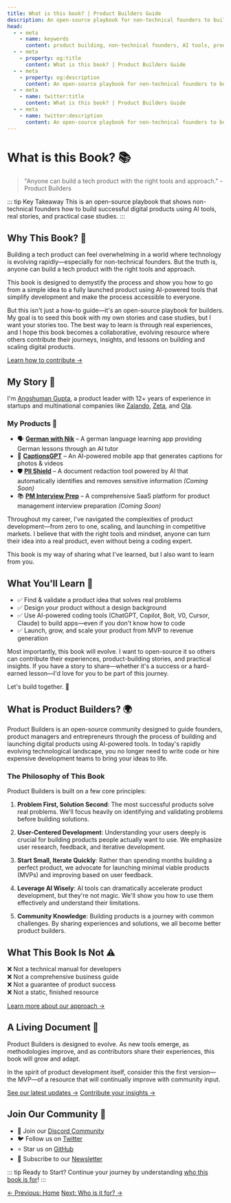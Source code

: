 ```yaml
---
title: What is this book? | Product Builders Guide
description: An open-source playbook for non-technical founders to build digital products using AI tools. Learn from real stories and case studies.
head:
  - - meta
    - name: keywords
      content: product building, non-technical founders, AI tools, product development, no-code, app building, startup guide
  - - meta
    - property: og:title
      content: What is this book? | Product Builders Guide
  - - meta
    - property: og:description
      content: An open-source playbook for non-technical founders to build digital products using AI tools. Learn from real stories and case studies.
  - - meta
    - name: twitter:title
      content: What is this book? | Product Builders Guide
  - - meta
    - name: twitter:description
      content: An open-source playbook for non-technical founders to build digital products using AI tools. Learn from real stories and case studies.
---
```


# What is this Book? 📚

> "Anyone can build a tech product with the right tools and approach." - Product Builders

::: tip Key Takeaway
This is an open-source playbook that shows non-technical founders how to build successful digital products using AI tools, real stories, and practical case studies.
:::

## Why This Book? 🤔

<div class="content-box">

Building a tech product can feel overwhelming in a world where technology is evolving rapidly—especially for non-technical founders. But the truth is, anyone can build a tech product with the right tools and approach.

This book is designed to demystify the process and show you how to go from a simple idea to a fully launched product using AI-powered tools that simplify development and make the process accessible to everyone.

But this isn't just a how-to guide—it's an open-source playbook for builders. My goal is to seed this book with my own stories and case studies, but I want your stories too. The best way to learn is through real experiences, and I hope this book becomes a collaborative, evolving resource where others contribute their journeys, insights, and lessons on building and scaling digital products.

[Learn how to contribute →](/contribute)

</div>

## My Story 👋

<div class="author-box">

I'm [Angshuman Gupta](https://angshumangupta.com/), a product leader with 12+ years of experience in startups and multinational companies like [Zalando](https://www.zalando.com), [Zeta](https://www.zeta.tech), and [Ola](https://www.olacabs.com).

### My Products 🚀

- 🗣 **[German with Nik](https://germanwithnik.com/)** – A german language learning app providing German lessons through an AI tutor
- 📸 **[CaptionsGPT](https://captionsgpt.site/)** – An AI-powered mobile app that generates captions for photos & videos
- 🛡️ **[PII Shield](https://pii-shield.com)** – A document redaction tool powered by AI that automatically identifies and removes sensitive information *(Coming Soon)*
- 📚 **[PM Interview Prep](https://pminterviewprep.com)** – A comprehensive SaaS platform for product management interview preparation *(Coming Soon)*

Throughout my career, I've navigated the complexities of product development—from zero to one, scaling, and launching in competitive markets. I believe that with the right tools and mindset, anyone can turn their idea into a real product, even without being a coding expert.

This book is my way of sharing what I've learned, but I also want to learn from you.

</div>

## What You'll Learn 🎯

<div class="learning-objectives">

- ✅ Find & validate a product idea that solves real problems
- ✅ Design your product without a design background
- ✅ Use AI-powered coding tools (ChatGPT, Copilot, Bolt, V0, Cursor, Claude) to build apps—even if you don't know how to code
- ✅ Launch, grow, and scale your product from MVP to revenue generation

Most importantly, this book will evolve. I want to open-source it so others can contribute their experiences, product-building stories, and practical insights. If you have a story to share—whether it's a success or a hard-earned lesson—I'd love for you to be part of this journey.

Let's build together. 🚀

</div>

<!--
## The Rise of No-Code and AI 🌟

<div class="content-box">

### Traditional Product Development
- Learning to code with [freeCodeCamp](https://www.freecodecamp.org)
- Finding a technical co-founder on [CoFoundersLab](https://cofounderslab.com)
- Hiring developers through [Upwork](https://www.upwork.com)
- Outsourcing to agencies via [Clutch](https://clutch.co)

### Modern Approach with AI
- AI-powered development with [GitHub Copilot](https://github.com/features/copilot)
- No-code platforms like [Bubble](https://bubble.io) and [Webflow](https://webflow.com)
- Rapid prototyping using [Figma](https://www.figma.com)
- Community-driven learning on [Discord](https://discord.gg/productbuilders)

</div>
-->

## What is Product Builders? 🌍
Product Builders is an open-source community designed to guide founders, product managers and entrepreneurs through the process of building and launching digital products using AI-powered tools. In today's rapidly evolving technological landscape, you no longer need to write code or hire expensive development teams to bring your ideas to life.

### The Philosophy of This Book
<div class="principles-grid">

Product Builders is built on a few core principles:

1. **Problem First, Solution Second**: The most successful products solve real problems. We'll focus heavily on identifying and validating problems before building solutions.

2. **User-Centered Development**: Understanding your users deeply is crucial for building products people actually want to use. We emphasize user research, feedback, and iterative development.

3. **Start Small, Iterate Quickly**: Rather than spending months building a perfect product, we advocate for launching minimal viable products (MVPs) and improving based on user feedback.

4. **Leverage AI Wisely**: AI tools can dramatically accelerate product development, but they're not magic. We'll show you how to use them effectively and understand their limitations.

5. **Community Knowledge**: Building products is a journey with common challenges. By sharing experiences and solutions, we all become better product builders.

</div>

## What This Book Is Not ⚠️

<div class="example-box">

❌ Not a technical manual for developers  
❌ Not a comprehensive business guide  
❌ Not a guarantee of product success  
❌ Not a static, finished resource  

[Learn more about our approach →](/introduction/who-is-it-for)

</div>

## A Living Document 📖

<div class="content-box">

Product Builders is designed to evolve. As new tools emerge, as methodologies improve, and as contributors share their experiences, this book will grow and adapt.

In the spirit of product development itself, consider this the first version—the MVP—of a resource that will continually improve with community input.

[See our latest updates →](/changelog)
[Contribute your insights →](/contribute)

</div>

## Join Our Community 🤝

<div class="community-box">

- 💬 Join our [Discord Community](https://discord.gg/productbuilders)
- 🐦 Follow us on [Twitter](https://twitter.com/productbuilders)
- ⭐ Star us on [GitHub](https://github.com/productbuilders/guide)
- 📧 Subscribe to our [Newsletter](https://productbuilders.substack.com)

</div>

::: tip Ready to Start?
Continue your journey by understanding [who this book is for](/introduction/who-is-it-for)!
:::

<div class="nav-links">
  <a href="/" class="nav-link">← Previous: Home</a>
  <a href="/introduction/who-is-it-for" class="nav-link">Next: Who is it for? →</a>
</div>
